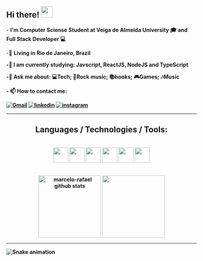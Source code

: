 <h2>
  Hi there! <img src="https://raw.githubusercontent.com/kaueMarques/kaueMarques/master/hi.gif" width="30px">
</h2>

<p>
  - <b>I'm Computer Sciense Student at Veiga de Almeida University 🎓 and Full Stack Developer 💻</b> 
</p> 

<p>
  -📌 <b>Living in <b>Rio de Janeiro, Brazil</b> 
</p>

<p>
  -🌱 <b>I am currently studying:  Javscript, ReactJS, NodeJS and TypeScript</b>
</p>

<p>
  -💬 <b>Ask me about: 💻Tech; 🎸Rock music; 📚books; 🎮Games; 🎶Music
</p>
   - 📫 How to contact me:
   
   <p> </p>


[![Gmail](https://img.shields.io/badge/Gmail-D14836?style=for-the-badge&logo=gmail&logoColor=white)](mailto:victor.antonino12@gmail.com)
[![linkedin](https://img.shields.io/badge/linkedin-0A66C2?style=for-the-badge&logo=linkedin&logoColor=white)](https://www.linkedin.com/in/victor-antonino-085175210/) 
[![instagram](https://img.shields.io/badge/Instagram-E4405F?style=for-the-badge&logo=instagram&logoColor=white)](https://www.instagram.com/victor_antonino__/)

---
<h2 align="center">Languages / Technologies / Tools:</h2>
  </br>
  <div align="center">
    <img src="https://img.shields.io/badge/C%2B%2B-00599C?style=for-the-badge&logo=c%2B%2B&logoColor=white" height="40">
    <img src="https://img.shields.io/badge/HTML5-E34F26?style=for-the-badge&logo=html5&logoColor=white" height="40">
    <img src="https://img.shields.io/badge/CSS3-1572B6?style=for-the-badge&logo=css3&logoColor=white" height="40">
    <img src="https://img.shields.io/badge/JavaScript-323330?style=for-the-badge&logo=javascript&logoColor=F7DF1E" height="40">
    <img src="https://img.shields.io/badge/Node.js-339933?style=for-the-badge&logo=nodedotjs&logoColor=white" height="40">
    <img src="https://img.shields.io/badge/VSCode-0078D4?style=for-the-badge&logo=visual%20studio%20code&logoColor=white" height="40">
  </div>
  </br>
  
   <p align="center">
     <img 
       align="center" 
       height="165"
       src="https://github-readme-stats.vercel.app/api?username=Anttonino&show_icons=true&include_all_commits=true&theme=tokyonight" alt="marcelo-rafael github stats" 
     />
     <img 
       align="center" 
       height="165"
       src="https://github-readme-stats.vercel.app/api/top-langs/?username=Anttonino&layout=compact&theme=tokyonight" 
     />
  </p>

---

![Snake animation](https://github.com/devemdobro/devemdobro/blob/output/github-contribution-grid-snake.svg)

